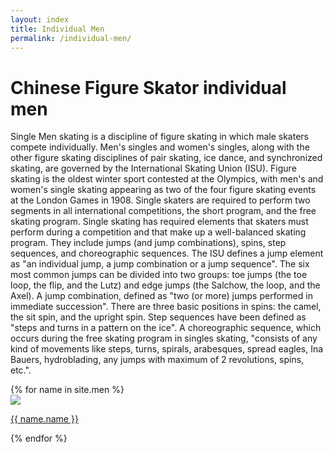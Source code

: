 ```yaml
---
layout: index
title: Individual Men
permalink: /individual-men/
---
```

<h1> Chinese Figure Skator individual men</h1>
 

<p class="para">Single Men skating is a discipline of figure skating in which male skaters compete individually. Men's singles and women's singles, along with the other figure skating disciplines of pair skating, ice dance, and synchronized skating, are governed by the International Skating Union (ISU). Figure skating is the oldest winter sport contested at the Olympics, with men's and women's single skating appearing as two of the four figure skating events at the London Games in 1908.
Single skaters are required to perform two segments in all international competitions, the short program, and the free skating program.
Single skating has required elements that skaters must perform during a competition and that make up a well-balanced skating program. They include jumps (and jump combinations), spins, step sequences, and choreographic sequences. The ISU defines a jump element as "an individual jump, a jump combination or a jump sequence". The six most common jumps can be divided into two groups: toe jumps (the toe loop, the flip, and the Lutz) and edge jumps (the Salchow, the loop, and the Axel). A jump combination, defined as "two (or more) jumps performed in immediate succession". There are three basic positions in spins: the camel, the sit spin, and the upright spin. Step sequences have been defined as "steps and turns in a pattern on the ice". A choreographic sequence, which occurs during the free skating program in singles skating, "consists of any kind of movements like steps, turns, spirals, arabesques, spread eagles, Ina Bauers, hydroblading, any jumps with maximum of 2 revolutions, spins, etc.".

</p>

<div class="line2"></div>
    
<div class="gallary">  
    {% for name in site.men %}
        <div class="card">
            <a href = "{{ name.url | relative_url }}"><img src="{{ name.img-url }}"></a>
            <p class="card-name"><a href = "{{ name.url | relative_url }}">{{ name.name }}</a>
            <div class="overlay"></div>
    </div>
    {% endfor %}
</div>  


